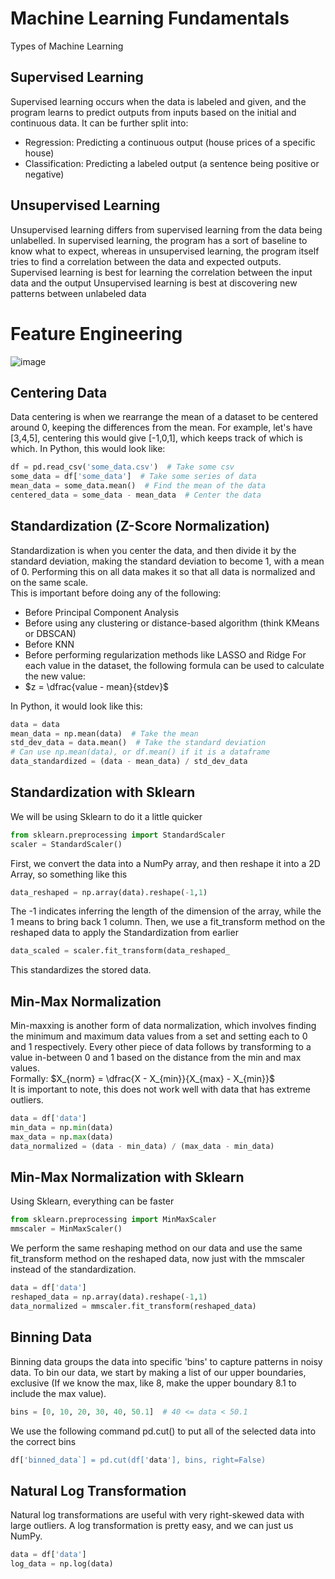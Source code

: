 # Machine Learning Fundamentals
Types of Machine Learning

## Supervised Learning
Supervised learning occurs when the data is labeled and given, and the program learns to predict outputs from inputs based on the initial and continuous data. It can be further split into:
- Regression: Predicting a continuous output (house prices of a specific house)
- Classification: Predicting a labeled output (a sentence being positive or negative)

## Unsupervised Learning
Unsupervised learning differs from supervised learning from the data being unlabelled. In supervised learning, the program has a sort of baseline to know what to expect, whereas in unsupervised learning, 
the program itself tries to find a correlation between the data and expected outputs.
Supervised learning is best for learning the correlation between the input data and the output
Unsupervised learning is best at discovering new patterns between unlabeled data

# Feature Engineering
![image](https://github.com/markstanl/Codecademy-Projects/assets/146277800/4495ff05-00d4-4b58-abcb-78d276a690de)

## Centering Data
Data centering is when we rearrange the mean of a dataset to be centered around 0, keeping the differences from the mean. For example, let's have [3,4,5], centering this would give [-1,0,1], 
which keeps track of which is which. In Python, this would look like:
```Python
df = pd.read_csv('some_data.csv')  # Take some csv
some_data = df['some_data']  # Take some series of data
mean_data = some_data.mean()  # Find the mean of the data
centered_data = some_data - mean_data  # Center the data 
```

## Standardization (Z-Score Normalization)
Standardization is when you center the data, and then divide it by the standard deviation, making the standard deviation to become 1, with a mean of 0.
Performing this on all data makes it so that all data is normalized and on the same scale.   
This is important before doing any of the following:
- Before Principal Component Analysis
- Before using any clustering or distance-based algorithm (think KMeans or DBSCAN)
- Before KNN
- Before performing regularization methods like LASSO and Ridge
For each value in the dataset, the following formula can be used to calculate the new value:
- $z = \dfrac{value - mean}{stdev}$

In Python, it would look like this:
```Python
data = data
mean_data = np.mean(data)  # Take the mean
std_dev_data = data.mean()  # Take the standard deviation
# Can use np.mean(data), or df.mean() if it is a dataframe
data_standardized = (data - mean_data) / std_dev_data
```

## Standardization with Sklearn
We will be using Sklearn to do it a little quicker
```Python
from sklearn.preprocessing import StandardScaler
scaler = StandardScaler()
```
First, we convert the data into a NumPy array, and then reshape it into a 2D Array, so something like this
```Python
data_reshaped = np.array(data).reshape(-1,1) 
```
The -1 indicates inferring the length of the dimension of the array, while the 1 means to bring back 1 column.
Then, we use a fit_transform method on the reshaped data to apply the Standardization from earlier
```Python
data_scaled = scaler.fit_transform(data_reshaped_
```
This standardizes the stored data. 

## Min-Max Normalization
Min-maxxing is another form of data normalization, which involves finding the minimum and maximum data values from a set and setting each to 0 and 1 respectively.
Every other piece of data follows by transforming to a value in-between 0 and 1 based on the distance from the min and max values.  
Formally:
$X_{norm} = \dfrac{X - X_{min}}{X_{max} - X_{min}}$  
It is important to note, this does not work well with data that has extreme outliers.
```Python
data = df['data']
min_data = np.min(data)
max_data = np.max(data)
data_normalized = (data - min_data) / (max_data - min_data)
```
## Min-Max Normalization with Sklearn
Using Sklearn, everything can be faster
```Python
from sklearn.preprocessing import MinMaxScaler
mmscaler = MinMaxScaler()
```
We perform the same reshaping method on our data and use the same fit_transform method on the reshaped data, now just with the mmscaler instead of the standardization.
```Python
data = df['data']
reshaped_data = np.array(data).reshape(-1,1)
data_normalized = mmscaler.fit_transform(reshaped_data)
```

## Binning Data
Binning data groups the data into specific 'bins' to capture patterns in noisy data. To bin our data, we start by making a list of our upper boundaries, exclusive (If we know the max, like 8, make the upper boundary 8.1 to include the max value).
```Python
bins = [0, 10, 20, 30, 40, 50.1]  # 40 <= data < 50.1
```
We use the following command pd.cut() to put all of the selected data into the correct bins
```Python
df['binned_data`] = pd.cut(df['data'], bins, right=False)
```

## Natural Log Transformation
Natural log transformations are useful with very right-skewed data with large outliers. A log transformation is pretty easy, and we can just us NumPy.
```Python
data = df['data']
log_data = np.log(data)
```


